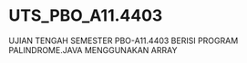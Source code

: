 # UTS_PBO_A11.4403
UJIAN TENGAH SEMESTER PBO-A11.4403
BERISI PROGRAM PALINDROME.JAVA MENGGUNAKAN ARRAY

